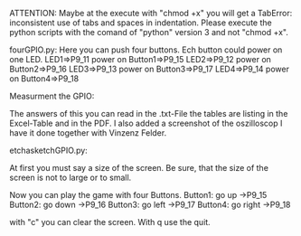 ATTENTION: Maybe at the execute with "chmod +x" you will get a TabError: inconsistent use 
of tabs and spaces in indentation. Please execute the python scripts with the comand of "python" version 3 and not
"chmod +x". 

fourGPIO.py:
Here you can push four buttons. Ech button could power on one LED.
LED1=>P9_11 power on Button1=>P9_15
LED2=>P9_12 power on Button2=>P9_16
LED3=>P9_13 power on Button3=>P9_17
LED4=>P9_14 power on Button4=>P9_18

Measurment the GPIO:

The answers of this you can read in the .txt-File the tables are listing 
in the Excel-Table and in the PDF. I also added a screenshot of the oszilloscop I have it done together with Vinzenz Felder. 


etchasketchGPIO.py:

At first you must say a size of the screen. Be sure, that the size of the 
screen is not to large or to small.

Now you can play the game with four Buttons.
Button1: go up ->P9_15
Button2: go down ->P9_16
Button3: go left ->P9_17
Button4: go right ->P9_18

with "c" you can clear the screen. With q use the quit. 



